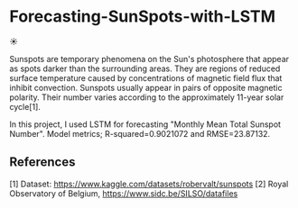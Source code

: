 # Forecasting-SunSpots-with-LSTM 

☀️

Sunspots are temporary phenomena on the Sun's photosphere that appear as spots darker than the surrounding areas. They are regions of reduced surface temperature caused by concentrations of magnetic field flux that inhibit convection. Sunspots usually appear in pairs of opposite magnetic polarity. Their number varies according to the approximately 11-year solar cycle[1].

In this project, I used LSTM for forecasting "Monthly Mean Total Sunspot Number". Model metrics; R-squared=0.9021072 and RMSE=23.87132. 

## References
[1] Dataset: https://www.kaggle.com/datasets/robervalt/sunspots
[2] Royal Observatory of Belgium, https://www.sidc.be/SILSO/datafiles
